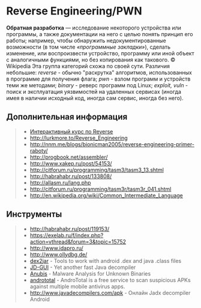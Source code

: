 # Reverse Engineering/PWN

__Обратная разработка__ — исследование некоторого устройства или программы, а также документации на него с целью понять принцип его работы; например, чтобы обнаружить недокументированные возможности (в том числе *«программные закладки»*), сделать изменение, или воспроизвести устройство, программу или иной объект с аналогичными функциями, но без копирования как такового. © Wikipedia
Эта группа категорий схожа по своей сути. Различия небольшие: *reverse* - обычно "раскрутка" алгоритмов, использованных в программе для получения флага; *pwn* - взлом программ и устройств теми же методами; *binary* - реверс программ под Linux; *exploit, vuln* - поиск и эксплуатация уязвимостей на удаленных сервисах (иногда имея в наличии исходный код, иногда сам сервис, иногда без него).

## Дополнительная информация
> * [Интерактивный курс по Reverse](https://microcorruption.com/)
> * http://lurkmore.to/Reverse_Engineering
> * http://nnm.me/blogs/bionicman2005/reverse-engineering-primer-raboty/
> * http://progbook.net/assembler/
> * http://www.xakep.ru/post/54153/
> * http://citforum.ru/programming/tasm3/tasm3_13.shtml
> * http://habrahabr.ru/post/133808/
> * http://allasm.ru/lang.php
> * http://citforum.ru/programming/tasm3r/tasm3r_041.shtml
> * http://en.wikipedia.org/wiki/Common_Intermediate_Language

## Инструменты
> * http://habrahabr.ru/post/119153/
> * https://exelab.ru/f/index.php?action=vthread&forum=3&topic=15752
> * http://www.idapro.ru/
> * http://www.ollydbg.de/
> * [dex2jar](https://github.com/pxb1988/dex2jar) - Tools to work with android .dex and java .class files
> * [JD-GUI](http://jd.benow.ca/) - Yet another fast Java decompiler
> * [Anubis](https://anubis.iseclab.org/) - Malware Analysis for Unknown Binaries
> * [andrototal](http://andrototal.org/) - AndroTotal is a free service to scan suspicious APKs against multiple mobile antivirus apps.
> * http://www.javadecompilers.com/apk - Онлайн Jadx decompiler Android
